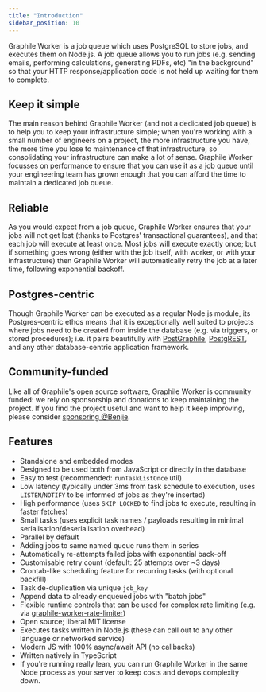 ```yaml
---
title: "Introduction"
sidebar_position: 10
---
```


Graphile Worker is a job queue which uses PostgreSQL to store jobs, and executes
them on Node.js. A job queue allows you to run jobs (e.g. sending emails,
performing calculations, generating PDFs, etc) "in the background" so that your
HTTP response/application code is not held up waiting for them to complete.

## Keep it simple

The main reason behind Graphile Worker (and not a dedicated job queue) is to
help you to keep your infrastructure simple; when you're working with a small
number of engineers on a project, the more infrastructure you have, the more
time you lose to maintenance of that infrastructure, so consolidating your
infrastructure can make a lot of sense. Graphile Worker focusses on performance
to ensure that you can use it as a job queue until your engineering team has
grown enough that you can afford the time to maintain a dedicated job queue.

## Reliable

As you would expect from a job queue, Graphile Worker ensures that your jobs
will not get lost (thanks to Postgres' transactional guarantees), and that each
job will execute at least once. Most jobs will execute exactly once; but if
something goes wrong (either with the job itself, with worker, or with your
infrastructure) then Graphile Worker will automatically retry the job at a later
time, following exponential backoff.

## Postgres-centric

Though Graphile Worker can be executed as a regular Node.js module, its
Postgres-centric ethos means that it is exceptionally well suited to projects
where jobs need to be created from inside the database (e.g. via triggers, or
stored procedures); i.e. it pairs beautifully with
[PostGraphile](https://www.graphile.org/postgraphile/),
[PostgREST](http://postgrest.org/), and any other database-centric application
framework.

## Community-funded

Like all of Graphile's open source software, Graphile Worker is community
funded: we rely on sponsorship and donations to keep maintaining the project. If
you find the project useful and want to help it keep improving, please consider
[sponsoring @Benjie](https://github.com/sponsors/benjie).

## Features

- Standalone and embedded modes
- Designed to be used both from JavaScript or directly in the database
- Easy to test (recommended: `runTaskListOnce` util)
- Low latency (typically under 3ms from task schedule to execution, uses
  `LISTEN`/`NOTIFY` to be informed of jobs as they're inserted)
- High performance (uses `SKIP LOCKED` to find jobs to execute, resulting in
  faster fetches)
- Small tasks (uses explicit task names / payloads resulting in minimal
  serialisation/deserialisation overhead)
- Parallel by default
- Adding jobs to same named queue runs them in series
- Automatically re-attempts failed jobs with exponential back-off
- Customisable retry count (default: 25 attempts over ~3 days)
- Crontab-like scheduling feature for recurring tasks (with optional backfill)
- Task de-duplication via unique `job_key`
- Append data to already enqueued jobs with "batch jobs"
- Flexible runtime controls that can be used for complex rate limiting (e.g. via
  [graphile-worker-rate-limiter](https://github.com/politics-rewired/graphile-worker-rate-limiter))
- Open source; liberal MIT license
- Executes tasks written in Node.js (these can call out to any other language or
  networked service)
- Modern JS with 100% async/await API (no callbacks)
- Written natively in TypeScript
- If you're running really lean, you can run Graphile Worker in the same Node
  process as your server to keep costs and devops complexity down.
